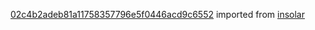 [02c4b2adeb81a11758357796e5f0446acd9c6552](https://github.com/insolar/insolar/commit/02c4b2adeb81a11758357796e5f0446acd9c6552) imported from [insolar](https://github.com/insolar/insolar)
